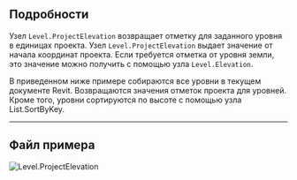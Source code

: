## Подробности
Узел `Level.ProjectElevation` возвращает отметку для заданного уровня в единицах проекта. Узел `Level.ProjectElevation` выдает значение от начала координат проекта. Если требуется отметка от уровня земли, это значение можно получить с помощью узла `Level.Elevation`.

В приведенном ниже примере собираются все уровни в текущем документе Revit. Возвращаются значения отметок проекта для уровней. Кроме того, уровни сортируются по высоте с помощью узла List.SortByKey.
___
## Файл примера

![Level.ProjectElevation](./Revit.Elements.Level.ProjectElevation_img.jpg)
